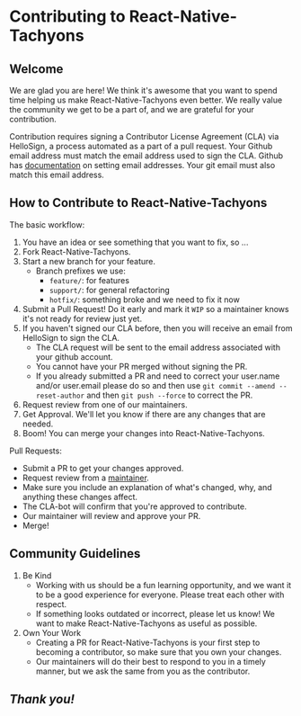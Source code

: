 # Contributing to React-Native-Tachyons

## Welcome

We are glad you are here! We think it's awesome that you want to spend time helping us make React-Native-Tachyons even better. We really value the community we get to be a part of, and we are grateful for your contribution.

Contribution requires signing a Contributor License Agreement (CLA) via HelloSign, a process automated as a part of a pull request. Your Github email address must match the email address used to sign the CLA. Github has [documentation](https://help.github.com/articles/setting-your-commit-email-address-on-github/) on setting email addresses. Your git email must also match this email address.

## How to Contribute to React-Native-Tachyons

The basic workflow:

1. You have an idea or see something that you want to fix, so ...
2. Fork React-Native-Tachyons.
3. Start a new branch for your feature.
   - Branch prefixes we use:
     - `feature/`: for features
     - `support/`: for general refactoring
     - `hotfix/`: something broke and we need to fix it now
4. Submit a Pull Request! Do it early and mark it `WIP` so a maintainer knows it's not ready for review just yet.
5. If you haven't signed our CLA before, then you will receive an email from HelloSign to sign the CLA.
   - The CLA request will be sent to the email address associated with your github account.
   - You cannot have your PR merged without signing the PR.
   - If you already submitted a PR and need to correct your user.name and/or user.email please do so and then use `git commit --amend --reset-author` and then `git push --force` to correct the PR.
6. Request review from one of our maintainers.
7. Get Approval. We'll let you know if there are any changes that are needed.
8. Boom! You can merge your changes into React-Native-Tachyons.

Pull Requests:

- Submit a PR to get your changes approved.
- Request review from a [maintainer](MAINTAINERS.md).
- Make sure you include an explanation of what's changed, why, and anything these changes affect.
- The CLA-bot will confirm that you're approved to contribute.
- Our maintainer will review and approve your PR.
- Merge!

## Community Guidelines

1. Be Kind
   - Working with us should be a fun learning opportunity, and we want it to be a good experience for everyone. Please treat each other with respect.
   - If something looks outdated or incorrect, please let us know! We want to make React-Native-Tachyons as useful as possible.
2. Own Your Work
   - Creating a PR for React-Native-Tachyons is your first step to becoming a contributor, so make sure that you own your changes.
   - Our maintainers will do their best to respond to you in a timely manner, but we ask the same from you as the contributor.

## _Thank you!_
